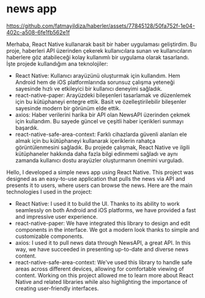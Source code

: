 # news app

https://github.com/fatmayildiza/haberler/assets/77845128/50fa752f-1e04-402c-a508-6fe1fb562e1f

Merhaba,
 React Native kullanarak basit bir haber uygulaması geliştirdim. Bu proje, haberleri API üzerinden çekerek kullanıcılara sunan ve kullanıcıların haberlere göz atabileceği kolay kullanımlı bir uygulama olarak tasarlandı. İşte projede kullandığım ana teknolojiler:
* React Native: Kullanıcı arayüzünü oluşturmak için kullandım. Hem Android hem de iOS platformlarında sorunsuz çalışma yeteneği sayesinde hızlı ve etkileyici bir kullanıcı deneyimi sağladık.
* react-native-paper: Arayüzdeki bileşenleri tasarlamak ve düzenlemek için bu kütüphaneyi entegre ettik. Basit ve özelleştirilebilir bileşenler sayesinde modern bir görünüm elde ettik.
* axios: Haber verilerini harika bir API olan NewsAPI üzerinden çekmek için kullandım. Bu sayede güncel ve çeşitli haber içerikleri sunmayı başardık.
* react-native-safe-area-context: Farklı cihazlarda güvenli alanları ele almak için bu kütüphaneyi kullanarak içeriklerin rahatça görüntülenmesini sağladık.
Bu projede çalışmak, React Native ve ilgili kütüphaneler hakkında daha fazla bilgi edinmemi sağladı ve aynı zamanda kullanıcı dostu arayüzler oluşturmanın önemini vurguladı.



Hello,
I developed a simple news app using React Native. This project was designed as an easy-to-use application that pulls the news via API and presents it to users, where users can browse the news. Here are the main technologies I used in the project:
* React Native: I used it to build the UI. Thanks to its ability to work seamlessly on both Android and iOS platforms, we have provided a fast and impressive user experience.
* react-native-paper: We have integrated this library to design and edit components in the interface. We got a modern look thanks to simple and customizable components.
* axios: I used it to pull news data through NewsAPI, a great API. In this way, we have succeeded in presenting up-to-date and diverse news content.
* react-native-safe-area-context: We've used this library to handle safe areas across different devices, allowing for comfortable viewing of content.
Working on this project allowed me to learn more about React Native and related libraries while also highlighting the importance of creating user-friendly interfaces.

